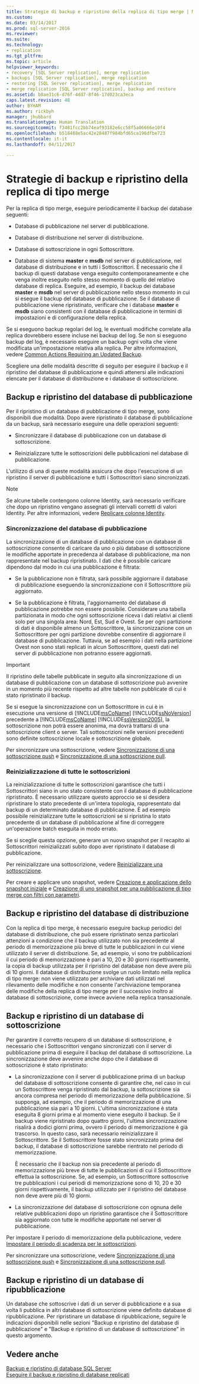 ```yaml
---
title: Strategie di backup e ripristino della replica di tipo merge | Microsoft Docs
ms.custom: 
ms.date: 03/14/2017
ms.prod: sql-server-2016
ms.reviewer: 
ms.suite: 
ms.technology:
- replication
ms.tgt_pltfrm: 
ms.topic: article
helpviewer_keywords:
- recovery [SQL Server replication], merge replication
- backups [SQL Server replication], merge replication
- restoring [SQL Server replication], merge replication
- merge replication [SQL Server replication], backup and restore
ms.assetid: b8ae31c6-d76f-4dd7-8f46-17d023ca3eca
caps.latest.revision: 48
author: BYHAM
ms.author: rickbyh
manager: jhubbard
ms.translationtype: Human Translation
ms.sourcegitcommit: f3481fcc2bb74eaf93182e6cc58f5a06666e10f4
ms.openlocfilehash: b518488e5ac42e28487f984bfd65ca196dfbe723
ms.contentlocale: it-it
ms.lasthandoff: 04/11/2017

---
```

# <a name="strategies-for-backing-up-and-restoring-merge-replication"></a>Strategie di backup e ripristino della replica di tipo merge
  Per la replica di tipo merge, eseguire periodicamente il backup dei database seguenti:  
  
-   Database di pubblicazione nel server di pubblicazione.  
  
-   Database di distribuzione nel server di distribuzione.  
  
-   Database di sottoscrizione in ogni Sottoscrittore.  
  
-   Database di sistema **master** e **msdb** nel server di pubblicazione, nel database di distribuzione e in tutti i Sottoscrittori. È necessario che il backup di questi database venga eseguito contemporaneamente e che venga inoltre eseguito nello stesso momento di quello del relativo database di replica. Eseguire, ad esempio, il backup dei database **master** e **msdb** nel server di pubblicazione nello stesso momento in cui si esegue il backup del database di pubblicazione. Se il database di pubblicazione viene ripristinato, verificare che i database **master** e **msdb** siano consistenti con il database di pubblicazione in termini di impostazioni e di configurazione della replica.  
  
 Se si eseguono backup regolari del log, le eventuali modifiche correlate alla replica dovrebbero essere incluse nei backup del log. Se non si eseguono backup del log, è necessario eseguire un backup ogni volta che viene modificata un'impostazione relativa alla replica. Per altre informazioni, vedere [Common Actions Requiring an Updated Backup](../../../relational-databases/replication/administration/common-actions-requiring-an-updated-backup.md).  
  
 Scegliere una delle modalità descritte di seguito per eseguire il backup e il ripristino del database di pubblicazione e quindi attenersi alle indicazioni elencate per il database di distribuzione e i database di sottoscrizione.  
  
## <a name="backing-up-and-restoring-the-publication-database"></a>Backup e ripristino del database di pubblicazione  
 Per il ripristino di un database di pubblicazione di tipo merge, sono disponibili due modalità. Dopo avere ripristinato il database di pubblicazione da un backup, sarà necessario eseguire una delle operazioni seguenti:  
  
-   Sincronizzare il database di pubblicazione con un database di sottoscrizione.  
  
-   Reinizializzare tutte le sottoscrizioni delle pubblicazioni nel database di pubblicazione.  
  
 L'utilizzo di una di queste modalità assicura che dopo l'esecuzione di un ripristino il server di pubblicazione e tutti i Sottoscrittori siano sincronizzati.  
  
> [!NOTE]  
>  Se alcune tabelle contengono colonne Identity, sarà necessario verificare che dopo un ripristino vengano assegnati gli intervalli corretti di valori Identity. Per altre informazioni, vedere [Replicare colonne Identity](../../../relational-databases/replication/publish/replicate-identity-columns.md).  
  
### <a name="synchronizing-the-publication-database"></a>Sincronizzazione del database di pubblicazione  
 La sincronizzazione di un database di pubblicazione con un database di sottoscrizione consente di caricare da uno o più database di sottoscrizione le modifiche apportate in precedenza al database di pubblicazione, ma non rappresentate nel backup ripristinato. I dati che è possibile caricare dipendono dal modo in cui una pubblicazione è filtrata:  
  
-   Se la pubblicazione non è filtrata, sarà possibile aggiornare il database di pubblicazione eseguendo la sincronizzazione con il Sottoscrittore più aggiornato.  
  
-   Se la pubblicazione è filtrata, l'aggiornamento del database di pubblicazione potrebbe non essere possibile. Considerare una tabella partizionata in modo che ogni sottoscrizione riceva i dati relativi ai clienti solo per una singola area: Nord, Est, Sud e Ovest. Se per ogni partizione di dati è disponibile almeno un Sottoscrittore, la sincronizzazione con un Sottoscrittore per ogni partizione dovrebbe consentire di aggiornare il database di pubblicazione. Tuttavia, se ad esempio i dati nella partizione Ovest non sono stati replicati in alcun Sottoscrittore, questi dati nel server di pubblicazione non potranno essere aggiornati.  
  
> [!IMPORTANT]  
>  Il ripristino delle tabelle pubblicate in seguito alla sincronizzazione di un database di pubblicazione con un database di sottoscrizione può avvenire in un momento più recente rispetto ad altre tabelle non pubblicate di cui è stato ripristinato il backup.  
  
 Se si esegue la sincronizzazione con un Sottoscrittore in cui è in esecuzione una versione di [!INCLUDE[msCoName](../../../includes/msconame-md.md)] [!INCLUDE[ssNoVersion](../../../includes/ssnoversion-md.md)] precedente a [!INCLUDE[msCoName](../../../includes/msconame-md.md)] [!INCLUDE[ssVersion2005](../../../includes/ssversion2005-md.md)], la sottoscrizione non potrà essere anonima, ma dovrà trattarsi di una sottoscrizione client o server. Tali sottoscrizioni nelle versioni precedenti sono definite sottoscrizione locale e sottoscrizione globale.  
  
 Per sincronizzare una sottoscrizione, vedere [Sincronizzazione di una sottoscrizione push](../../../relational-databases/replication/synchronize-a-push-subscription.md) e [Sincronizzazione di una sottoscrizione pull](../../../relational-databases/replication/synchronize-a-pull-subscription.md).  
  
### <a name="reinitializing-all-subscriptions"></a>Reinizializzazione di tutte le sottoscrizioni  
 La reinizializzazione di tutte le sottoscrizioni garantisce che tutti i Sottoscrittori siano in uno stato consistente con il database di pubblicazione ripristinato. È necessario utilizzare questo approccio se si desidera ripristinare lo stato precedente di un'intera topologia, rappresentato dal backup di un determinato database di pubblicazione. È ad esempio possibile reinizializzare tutte le sottoscrizioni se si ripristina lo stato precedente di un database di pubblicazione al fine di correggere un'operazione batch eseguita in modo errato.  
  
 Se si sceglie questa opzione, generare un nuovo snapshot per il recapito ai Sottoscrittori reinizializzati subito dopo aver ripristinato il database di pubblicazione.  
  
 Per reinizializzare una sottoscrizione, vedere [Reinizializzare una sottoscrizione](../../../relational-databases/replication/reinitialize-a-subscription.md).  
  
 Per creare e applicare uno snapshot, vedere [Creazione e applicazione dello snapshot iniziale](../../../relational-databases/replication/create-and-apply-the-initial-snapshot.md) e [Creazione di uno snapshot per una pubblicazione di tipo merge con filtri con parametri](../../../relational-databases/replication/create-a-snapshot-for-a-merge-publication-with-parameterized-filters.md).  
  
## <a name="backing-up-and-restoring-the-distribution-database"></a>Backup e ripristino del database di distribuzione  
 Con la replica di tipo merge, è necessario eseguire backup periodici del database di distribuzione, che può essere ripristinato senza particolari attenzioni a condizione che il backup utilizzato non sia precedente al periodo di memorizzazione più breve di tutte le pubblicazioni in cui viene utilizzato il server di distribuzione. Se, ad esempio, vi sono tre pubblicazioni il cui periodo di memorizzazione è pari a 10, 20 e 30 giorni rispettivamente, la copia di backup utilizzata per il ripristino del database non deve avere più di 10 giorni. Il database di distribuzione svolge un ruolo limitato nella replica di tipo merge: non viene utilizzato per archiviare dati utilizzati nel rilevamento delle modifiche e non consente l'archiviazione temporanea delle modifiche della replica di tipo merge per il successivo inoltro ai database di sottoscrizione, come invece avviene nella replica transazionale.  
  
## <a name="backing-up-and-restoring-a-subscription-database"></a>Backup e ripristino di un database di sottoscrizione  
 Per garantire il corretto recupero di un database di sottoscrizione, è necessario che i Sottoscrittori vengano sincronizzati con il server di pubblicazione prima di eseguire il backup del database di sottoscrizione. La sincronizzazione deve avvenire anche dopo che il database di sottoscrizione è stato ripristinato:  
  
-   La sincronizzazione con il server di pubblicazione prima di un backup del database di sottoscrizione consente di garantire che, nel caso in cui un Sottoscrittore venga ripristinato dal backup, la sottoscrizione sia ancora compresa nel periodo di memorizzazione della pubblicazione. Si supponga, ad esempio, che il periodo di memorizzazione di una pubblicazione sia pari a 10 giorni. L'ultima sincronizzazione è stata eseguita 8 giorni prima e al momento viene eseguito il backup. Se il backup viene ripristinato dopo quattro giorni, l'ultima sincronizzazione risalirà a dodici giorni prima, ovvero il periodo di memorizzazione è già trascorso. In questo caso, sarà necessario reinizializzare il Sottoscrittore. Se il Sottoscrittore fosse stato sincronizzato prima del backup, il database di sottoscrizione sarebbe rientrato nel periodo di memorizzazione.  
  
     È necessario che il backup non sia precedente al periodo di memorizzazione più breve di tutte le pubblicazioni di cui il Sottoscrittore effettua la sottoscrizione. Se, ad esempio, un Sottoscrittore sottoscrive tre pubblicazioni i cui periodi di memorizzazione sono di 10, 20 e 30 giorni rispettivamente, il backup utilizzato per il ripristino del database non deve avere più di 10 giorni.  
  
-   La sincronizzazione del database di sottoscrizione con ognuna delle relative pubblicazioni dopo un ripristino garantisce che il Sottoscrittore sia aggiornato con tutte le modifiche apportate nel server di pubblicazione.  
  
 Per impostare il periodo di memorizzazione della pubblicazione, vedere [Impostare il periodo di scadenza per le sottoscrizioni](../../../relational-databases/replication/publish/set-the-expiration-period-for-subscriptions.md).  
  
 Per sincronizzare una sottoscrizione, vedere [Sincronizzazione di una sottoscrizione push](../../../relational-databases/replication/synchronize-a-push-subscription.md) e [Sincronizzazione di una sottoscrizione pull](../../../relational-databases/replication/synchronize-a-pull-subscription.md).  
  
## <a name="backing-up-and-restoring-a-republishing-database"></a>Backup e ripristino di un database di ripubblicazione  
 Un database che sottoscrive i dati di un server di pubblicazione e a sua volta li pubblica in altri database di sottoscrizione viene definito database di ripubblicazione. Per ripristinare un database di ripubblicazione, seguire le indicazioni disponibili nelle sezioni "Backup e ripristino del database di pubblicazione" e "Backup e ripristino di un database di sottoscrizione" in questo argomento.  
  
## <a name="see-also"></a>Vedere anche  
 [Backup e ripristino di database SQL Server](../../../relational-databases/backup-restore/back-up-and-restore-of-sql-server-databases.md)   
 [Eseguire il backup e ripristino di database replicati](../../../relational-databases/replication/administration/back-up-and-restore-replicated-databases.md)  
  
  

